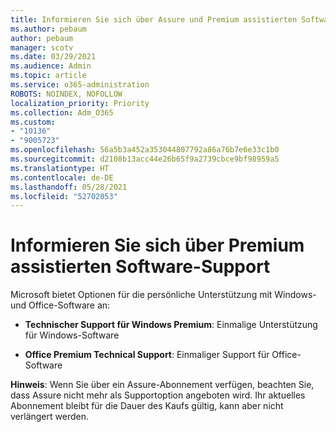 ```yaml
---
title: Informieren Sie sich über Assure und Premium assistierten Software-Support
ms.author: pebaum
author: pebaum
manager: scotv
ms.date: 03/29/2021
ms.audience: Admin
ms.topic: article
ms.service: o365-administration
ROBOTS: NOINDEX, NOFOLLOW
localization_priority: Priority
ms.collection: Adm_O365
ms.custom:
- "10136"
- "9005723"
ms.openlocfilehash: 56a5b3a452a353044807792a86a76b7e6e33c1b0
ms.sourcegitcommit: d2108b13acc44e26b65f9a2739cbce9bf98959a5
ms.translationtype: HT
ms.contentlocale: de-DE
ms.lasthandoff: 05/28/2021
ms.locfileid: "52702053"
---
```

# <a name="get-info-about-premium-assisted-software-support"></a>Informieren Sie sich über Premium assistierten Software-Support

Microsoft bietet Optionen für die persönliche Unterstützung mit Windows- und Office-Software an:

- **Technischer Support für Windows Premium**: Einmalige Unterstützung für Windows-Software

- **Office Premium Technical Support**: Einmaliger Support für Office-Software

**Hinweis**: Wenn Sie über ein Assure-Abonnement verfügen, beachten Sie, dass Assure nicht mehr als Supportoption angeboten wird. Ihr aktuelles Abonnement bleibt für die Dauer des Kaufs gültig, kann aber nicht verlängert werden.

